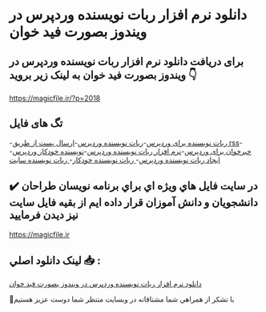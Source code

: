 # دانلود نرم افزار ربات نویسنده وردپرس در ویندوز بصورت فید خوان

## برای دریافت دانلود نرم افزار ربات نویسنده وردپرس در ویندوز بصورت فید خوان به لینک زیر بروید 👇

https://magicfile.ir/?p=2018

## تگ های فایل

-[ربات نویسنده برای وردپرس](https://magicfile.ir/product/%d8%b1%d8%a8%d8%a7%d8%aa-%d9%86%d9%88%d9%8a%d8%b3%d9%86%d8%af%d9%87-%d9%88%d8%b1%d8%af%d9%be%d8%b1%d8%b3/)-[ربات نویسنده وردپرس](https://magicfile.ir/product/%d8%b1%d8%a8%d8%a7%d8%aa-%d9%86%d9%88%d9%8a%d8%b3%d9%86%d8%af%d9%87-%d9%88%d8%b1%d8%af%d9%be%d8%b1%d8%b3/)-[ارسال پست از طریق rss](https://magicfile.ir/product/%d8%b1%d8%a8%d8%a7%d8%aa-%d9%86%d9%88%d9%8a%d8%b3%d9%86%d8%af%d9%87-%d9%88%d8%b1%d8%af%d9%be%d8%b1%d8%b3/)-[خبرخوان برای وردپرس](https://magicfile.ir/product/%d8%b1%d8%a8%d8%a7%d8%aa-%d9%86%d9%88%d9%8a%d8%b3%d9%86%d8%af%d9%87-%d9%88%d8%b1%d8%af%d9%be%d8%b1%d8%b3/)-[نرم افزار ربات نویسنده وردپرس](https://magicfile.ir/product/%d8%b1%d8%a8%d8%a7%d8%aa-%d9%86%d9%88%d9%8a%d8%b3%d9%86%d8%af%d9%87-%d9%88%d8%b1%d8%af%d9%be%d8%b1%d8%b3/)-[نویسنده خودکار وردپرس](https://magicfile.ir/product/%d8%b1%d8%a8%d8%a7%d8%aa-%d9%86%d9%88%d9%8a%d8%b3%d9%86%d8%af%d9%87-%d9%88%d8%b1%d8%af%d9%be%d8%b1%d8%b3/)-[ایجاد ربات نویسنده وردپرس](https://magicfile.ir/product/%d8%b1%d8%a8%d8%a7%d8%aa-%d9%86%d9%88%d9%8a%d8%b3%d9%86%d8%af%d9%87-%d9%88%d8%b1%d8%af%d9%be%d8%b1%d8%b3/)-[ ربات نویسنده خودکار](https://magicfile.ir/product/%d8%b1%d8%a8%d8%a7%d8%aa-%d9%86%d9%88%d9%8a%d8%b3%d9%86%d8%af%d9%87-%d9%88%d8%b1%d8%af%d9%be%d8%b1%d8%b3/)-[ ربات نویسنده سایت](https://magicfile.ir/product/%d8%b1%d8%a8%d8%a7%d8%aa-%d9%86%d9%88%d9%8a%d8%b3%d9%86%d8%af%d9%87-%d9%88%d8%b1%d8%af%d9%be%d8%b1%d8%b3/)

## ✔️ در سايت فايل هاي ويژه اي براي برنامه نويسان طراحان دانشجويان و دانش آموزان قرار داده ايم از بقيه فايل سايت نيز ديدن فرماييد

https://magicfile.ir


## لينک دانلود اصلي 📥 :

[دانلود نرم افزار ربات نویسنده وردپرس در ویندوز بصورت فید خوان](https://magicfile.ir/product/%d8%b1%d8%a8%d8%a7%d8%aa-%d9%86%d9%88%d9%8a%d8%b3%d9%86%d8%af%d9%87-%d9%88%d8%b1%d8%af%d9%be%d8%b1%d8%b3/) 


🙏با تشکر از همراهي شما مشتاقانه در وبسایت منتظر شما دوست عزیز هستیم

